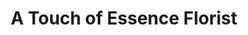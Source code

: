 ---
title: "A Touch of Essence Florist"
url: /simpsonville/a-touch-of-essence-florist/
shop: Blumen
---